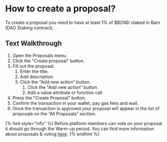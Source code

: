 # How to create a proposal?

To create a proposal you need to have at least 1% of $BOND staked in Barn (DAO Staking contract).

## Text Walkthrough

1. Open the Proposals menu.
2. Click the "Create proposal" button.
3. Fill out the proposal:
   1. Enter the title.
   2. Add description.
   3. Click the "Add new action" button.
      1. Click the "Add new action" button.
      2. Add a value attribute or function call
4. Press the "Create Proposal" button.
5. Confirm the transaction in your wallet, pay gas fees and wait.
6. Once the transaction is approved your proposal will appear in the list of proposals on the “All Proposals” section.

{% hint style="info" %}
Before platform members can vote on your proposal it should go through the Warm-up period. You can find more information about proposals & voting [here](broken-reference).
{% endhint %}
